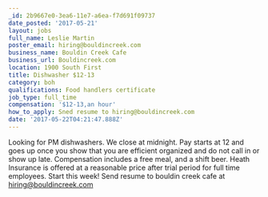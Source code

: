 ```yaml
---
_id: 2b9667e0-3ea6-11e7-a6ea-f7d691f09737
date_posted: '2017-05-21'
layout: jobs
full_name: Leslie Martin
poster_email: hiring@bouldincreek.com
business_name: Bouldin Creek Cafe
business_url: Bouldincreek.com
location: 1900 South First
title: Dishwasher $12-13
category: boh
qualifications: Food handlers certificate
job_type: full_time
compensation: '$12-13,an hour'
how_to_apply: Sned resume to hiring@bouldincreek.com
date: '2017-05-22T04:21:47.888Z'
---
```

Looking for PM dishwashers. We close at midnight. Pay starts at 12 and goes up once you show that you are efficient organized and do not call in or show up late. Compensation includes a free meal, and a shift beer. Heath Insurance is offered at a reasonable price after trial period for full time employees. Start this week! Send resume to bouldin creek cafe at hiring@bouldincreek.com
